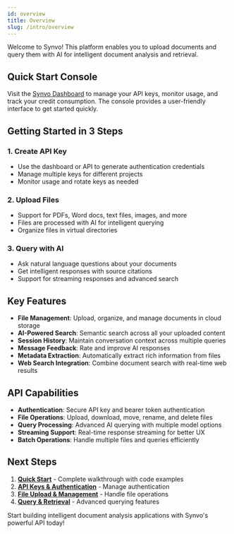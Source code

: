 ```yaml
---
id: overview
title: Overview
slug: /intro/overview
---
```


Welcome to Synvo! This platform enables you to upload documents and query them with AI for intelligent document analysis and retrieval.

## Quick Start Console

Visit the [Synvo Dashboard](https://console.synvo.ai/dashboard) to manage your API keys, monitor usage, and track your credit consumption. The console provides a user-friendly interface to get started quickly.

## Getting Started in 3 Steps

### 1. **Create API Key**

- Use the dashboard or API to generate authentication credentials
- Manage multiple keys for different projects
- Monitor usage and rotate keys as needed

### 2. **Upload Files**

- Support for PDFs, Word docs, text files, images, and more
- Files are processed with AI for intelligent querying
- Organize files in virtual directories

### 3. **Query with AI**

- Ask natural language questions about your documents
- Get intelligent responses with source citations
- Support for streaming responses and advanced search

## Key Features

- **File Management**: Upload, organize, and manage documents in cloud storage
- **AI-Powered Search**: Semantic search across all your uploaded content
- **Session History**: Maintain conversation context across multiple queries
- **Message Feedback**: Rate and improve AI responses
- **Metadata Extraction**: Automatically extract rich information from files
- **Web Search Integration**: Combine document search with real-time web results

## API Capabilities

- **Authentication**: Secure API key and bearer token authentication
- **File Operations**: Upload, download, move, rename, and delete files
- **Query Processing**: Advanced AI querying with multiple model options
- **Streaming Support**: Real-time response streaming for better UX
- **Batch Operations**: Handle multiple files and queries efficiently

## Next Steps

1. **[Quick Start](/docs/1.0/cookbook)** - Complete walkthrough with code examples
2. **[API Keys & Authentication](/docs/1.0/synvo-api/api-keys-authentication)** - Manage authentication
3. **[File Upload & Management](/docs/1.0/synvo-api/file-upload-management)** - Handle file operations
4. **[Query & Retrieval](/docs/1.0/synvo-api/query-retrieval)** - Advanced querying features

Start building intelligent document analysis applications with Synvo's powerful API today!
